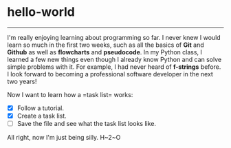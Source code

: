 # hello-world
---
I'm really enjoying learning about programming so far. I never knew I would learn so much in the first two weeks, such as all the basics of **Git** and **Github** as well as **flowcharts** and **pseudocode**. In my Python class, I learned a few new things even though I already know Python and can solve simple problems with it. For example, I had never heard of **f-strings** before. I look forward to becoming a professional software developer in the next two years!

Now I want to learn how a =task list= works:
- [x] Follow a tutorial.
- [x] Create a task list.
- [ ] Save the file and see what the task list looks like.

All right, now I'm just being silly. H~2~O
